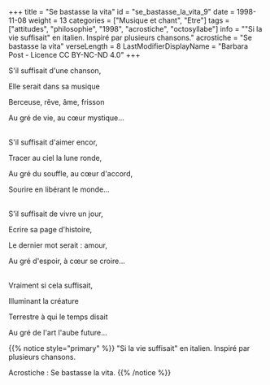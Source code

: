 +++
title = "Se bastasse la vita"
id = "se_bastasse_la_vita_9"
date = 1998-11-08
weight = 13
categories = ["Musique et chant", "Etre"]
tags = ["attitudes", "philosophie", "1998", "acrostiche", "octosyllabe"]
info = "\"Si la vie suffisait\" en italien. Inspiré par plusieurs chansons."
acrostiche = "Se bastasse la vita"
verseLength = 8
LastModifierDisplayName = "Barbara Post - Licence CC BY-NC-ND 4.0"
+++

S'il suffisait d'une chanson,

Elle serait dans sa musique

Berceuse, rêve, âme, frisson

Au gré de vie, au cœur mystique...

 \
S'il suffisait d'aimer encor,

Tracer au ciel la lune ronde,

Au gré du souffle, au cœur d'accord,

Sourire en libérant le monde...

 \
S'il suffisait de vivre un jour,

Ecrire sa page d'histoire,

Le dernier mot serait : amour,

Au gré d'espoir, à cœur se croire...

 \
Vraiment si cela suffisait,

Illuminant la créature

Terrestre à qui le temps disait

Au gré de l'art l'aube future...

{{% notice style="primary" %}}
"Si la vie suffisait" en italien. Inspiré par plusieurs chansons.

Acrostiche : Se bastasse la vita.
{{% /notice %}}
